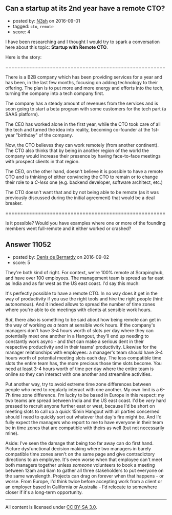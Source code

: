 ## Can a startup at its 2nd year have a remote CTO?

- posted by: [N3sh](https://stackexchange.com/users/1254767/n3sh) on 2016-09-01
- tagged: `cto`, `remote`
- score: 4

I have been researching and I thought I would try to spark a conversation here about this topic: **Startup with Remote CTO**.

Here is the story:


======================================================

There is a B2B company which has been providing services for a year and has been, in the last few months, focusing on adding technology to their offering. The plan is to put more and more energy and efforts into the tech, turning the company into a tech company first.

The company has a steady amount of revenues from the services and is soon going to start a beta program with some customers for the tech part (a SAAS platform). 

The CEO has worked alone in the first year, while the CTO took care of all the tech and turned the idea into reality, becoming co-founder at the 1st-year "birthday" of the company.

Now, the CTO believes they can work remotely (from another continent). The CTO also thinks that by being in another region of the world the company would increase their presence by having face-to-face meetings with prospect clients in that region.

The CEO, on the other hand, doesn't believe it is possible to have a remote CTO and is thinking of either convincing the CTO to remain or to change their role to a *C-less* one (e.g. backend developer, software architect, etc.)

The CTO doesn't want that and by not being able to be remote (as it was previously discussed during the initial agreement) that would be a deal breaker.

======================================================

Is it possible? Would you have examples where one or more of the founding members went full-remote and it either worked or crashed?


## Answer 11052

- posted by: [Denis de Bernardy](https://stackexchange.com/users/182468/denis-de-bernardy) on 2016-09-02
- score: 5

They're both kind of right. For context, we're 100% remote at Scrapinghub, and have over 100 employees. The management team is spread as far east as India and as far west as the US east coast. I'd say this much:

It's perfectly possible to have a remote CTO. In no way does it get in the way of productivity if you use the right tools and hire the right people (hint: autonomous). And it indeed allows to spread the number of time zones where you're able to do meetings with clients at sensible work hours.

_But_, there also is something to be said about how being remote can get in the way of working _as a team_ at sensible work hours. If the company's managers don't have 3-4 hours worth of slots per day where they can potentially meet one another in a Hangout, they'll end up needing to constantly work async - and _that_ can make a serious dent in their respective productivity and in their teams' productivity. Likewise for the manager relationships with employees: a manager's team should have 3-4 hours worth of potential meeting slots each day. The less compatible time slots the entire team has, the more precious those time slots become. You need at least 3-4 hours worth of time per day where the entire team is online so they can interact with one another and streamline activities.

Put another way, try to avoid extreme time zone differences between people who need to regularly interact with one another. My own limit is a 6-7h time zone difference. I'm lucky to be based in Europe in this respect: my two teams are spread between India and the US east coast. I'd be _very_ hard pressed to recruit anyone further east or west, because I'd be short on meeting slots to call up a quick 15min Hangout with all parties concerned should I need to quickly sort out whatever that day's fire might be. And I'd fully expect the managers who report to me to have everyone in their team be in time zones that are compatible with theirs as well (but not necessarily mine).

Aside: I've seen the damage that being too far away can do first hand. Picture dysfunctional decision making where two managers in barely compatible time zones aren't on the same page and give contradictory directions to an employee. It's even worse when that employee can't meet both managers together unless _someone_ volunteers to book a meeting between 12am and 6am to gather all three stakeholders to put everyone on the same wavelength. Projects can drag on forever when that happens - or worse. From Europe, I'd think twice before accepting work from a client or an employer based in California or Australia - I'd relocate to somewhere closer if it's a long-term opportunity.



---

All content is licensed under [CC BY-SA 3.0](https://creativecommons.org/licenses/by-sa/3.0/).
